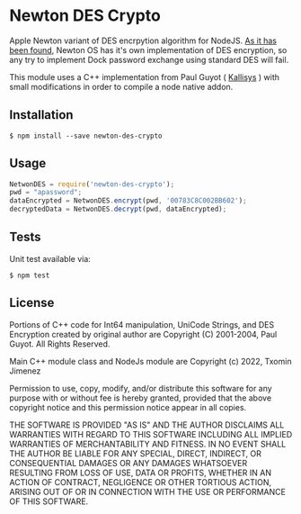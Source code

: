 # Newton DES Crypto

Apple Newton variant of DES encrpytion algorithm for NodeJS. [As it has been found](http://newtontalk.newtontalk.narkive.com/U6dNGqJw/newton-dock-password), Newton OS has it's own implementation of DES encryption, so any try to implement Dock password exchange using standard DES will fail.

This module uses a C++ implementation from Paul Guyot ( [Kallisys](http://www.kallisys.com) )  with small modifications in order to compile a node native addon.

## Installation

```
$ npm install --save newton-des-crypto
```

## Usage

```js
NetwonDES = require('newton-des-crypto');
pwd = "apassword";
dataEncrypted = NetwonDES.encrypt(pwd, '00783C8C002BB602');
decryptedData = NetwonDES.decrypt(pwd, dataEncrypted);
```

## Tests

Unit test available via:
```
$ npm test
```

## License

Portions of C++ code for Int64 manipulation, UniCode Strings, and DES Encryption created by original author are Copyright (C) 2001-2004, Paul Guyot. All Rights Reserved.

Main C++ module class and NodeJs module are
Copyright (c) 2022, Txomin Jimenez

Permission to use, copy, modify, and/or distribute this software for any purpose with or without fee is hereby granted, provided that the above copyright notice and this permission notice appear in all copies.

THE SOFTWARE IS PROVIDED "AS IS" AND THE AUTHOR DISCLAIMS ALL WARRANTIES WITH REGARD TO THIS SOFTWARE INCLUDING ALL IMPLIED WARRANTIES OF MERCHANTABILITY AND FITNESS. IN NO EVENT SHALL THE AUTHOR BE LIABLE FOR ANY SPECIAL, DIRECT, INDIRECT, OR CONSEQUENTIAL DAMAGES OR ANY DAMAGES WHATSOEVER RESULTING FROM LOSS OF USE, DATA OR PROFITS, WHETHER IN AN ACTION OF CONTRACT, NEGLIGENCE OR OTHER TORTIOUS ACTION, ARISING OUT OF OR IN CONNECTION WITH THE USE OR PERFORMANCE OF THIS SOFTWARE.
